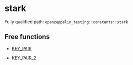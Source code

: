 # stark

Fully qualified path: `openzeppelin_testing::constants::stark`

## Free functions

- [KEY_PAIR](./openzeppelin_testing-constants-stark-KEY_PAIR.md)

- [KEY_PAIR_2](./openzeppelin_testing-constants-stark-KEY_PAIR_2.md)

